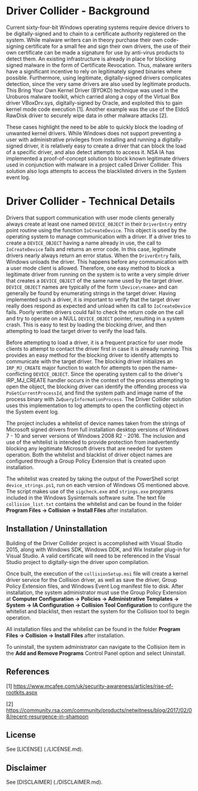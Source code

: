 
# Driver Collider - Background
Current sixty-four-bit Windows operating systems require device drivers to be digitally-signed and to chain to a certificate authority registered on the system. While malware writers can in theory purchase their own code-signing certificate for a small fee and sign their own drivers, the use of their own certificate can be made a signature for use by anti-virus products to detect them. An existing infrastructure is already in place for blocking signed malware in the form of Certificate Revocation. Thus, malware writers have a significant incentive to rely on legitimately signed binaries where possible. Furthermore, using legitimate, digitally-signed drivers complicates detection, since the very same drivers are also used by legitimate products. This Bring Your Own Kernel Driver (BYOKD) technique was used in the Uroburos malware toolkit, which carried along a copy of the Virtual Box driver VBoxDrv.sys, digitally-signed by Oracle, and exploited this to gain kernel mode code execution [1]. Another example was the use of the EldoS RawDisk driver to securely wipe data in other malware attacks [2].

These cases highlight the need to be able to quickly block the loading of unwanted kernel drivers. While Windows does not support preventing a user with administrative privileges from installing and running a digitally-signed driver, it is relatively easy to create a driver that can block the load of a specific driver, and also detect attempts to access it. NSA IA has implemented a proof-of-concept solution to block known legitimate drivers used in conjunction with malware in a project called Driver Collider. This solution also logs attempts to access the blacklisted drivers in the System event log.


# Driver Collider - Technical Details 
Drivers that support communication with user mode clients generally always create at least one named `DEVICE_OBJECT` in their `DriverEntry` entry point routine using the function `IoCreateDevice`. This object is used by the operating system to manage communication with a driver. If a driver tries to create a `DEVICE_OBJECT` having a name already in use, the call to `IoCreateDevice` fails and returns an error code. In this case, legitimate drivers nearly always return an error status. When the `DriverEntry` fails, Windows unloads the driver. This happens before any communication with a user mode client is allowed. Therefore, one easy method to block a legitimate driver from running on the system is to write a very simple driver that creates a `DEVICE_OBJECT` of the same name used by the target driver. `DEVICE_OBJECT` names are typically of the form `\Device\<name>` and can generally be found by enumerating strings in the target driver. Having implemented such a driver, it is important to verify that the target driver really does respond as expected and unload when its call to `IoCreateDevice` fails. Poorly written drivers could fail to check the return code on the call and try to operate on a NULL `DEVICE_OBJECT` pointer, resulting in a system crash. This is easy to test by loading the blocking driver, and then attempting to load the target driver to verify the load fails.

Before attempting to load a driver, it is a frequent practice for user mode clients to attempt to contact the driver first in case it is already running. This provides an easy method for the blocking driver to identify attempts to communicate with the target driver. The blocking driver initializes an `IRP_MJ_CREATE` major function to watch for attempts to open the name-conflicting `DEVICE_OBJECT`. Since the operating system call to the driver's IRP_MJ_CREATE handler occurs in the context of the process attempting to open the object, the blocking driver can identify the offending process via `PsGetCurrentProcessId`, and find the system path and image name of the process binary with `ZwQueryInformationProcess`. The Driver Collider solution uses this implementation to log attempts to open the conflicting object in the System event log.

The project includes a whitelist of device names taken from the strings of Microsoft signed drivers from full installation desktop versions of Windows 7 - 10 and server versions of Windows 2008 R2 - 2016. The inclusion and use of the whitelist is intended to provide protection from inadvertently blocking any legitimate Microsoft drivers that are needed for system operation. Both the whitelist and blacklist of driver object names are configured through a Group Policy Extension that is created upon installation.

The whitelist was created by taking the output of the PowerShell script `device_strings.ps1`, run on each version of Windows OS mentioned above. The script makes use of the `sigcheck.exe` and `strings.exe` programs included in the Windows Sysinternals software suite. The text file `collision_list.txt` contains the whitelist and can be found in the folder **Program Files -> Collision -> Install Files** after installation.


## Installation / Uninstallation
Building of the Driver Collider project is accomplished with Visual Studio 2015, along with Windows SDK, Windows DDK, and Wix Installer plug-in for Visual Studio. A valid certificate will need to be referenced in the Visual Studio project to digitally-sign the driver upon compilation.

Once built, the execution of the `collisionSetup.msi` file will create a kernel driver service for the Collision driver, as well as save the driver, Group Policy Extension files, and Windows Event Log manifest file to disk. After installation, the system administrator must use the Group Policy Extension at **Computer Configuration -> Policies -> Administrative Templates -> System -> IA Configuration -> Collision Tool Configuration** to configure the whitelist and blacklist, then restart the system for the Collision tool to begin operation. 

All installation files and the whitelist can be found in the folder **Program Files -> Collision -> Install Files** after installation. 

To uninstall, the system administrator can navigate to the Collision item in the **Add and Remove Programs** Control Panel option and select Uninstall.


## References
[1] https://www.mcafee.com/uk/security-awareness/articles/rise-of-rootkits.aspx

[2] https://community.rsa.com/community/products/netwitness/blog/2017/02/08/recent-resurgence-in-shamoon


## License
See [LICENSE] (./LICENSE.md).


## Disclaimer
See [DISCLAIMER] (./DISCLAIMER.md).
